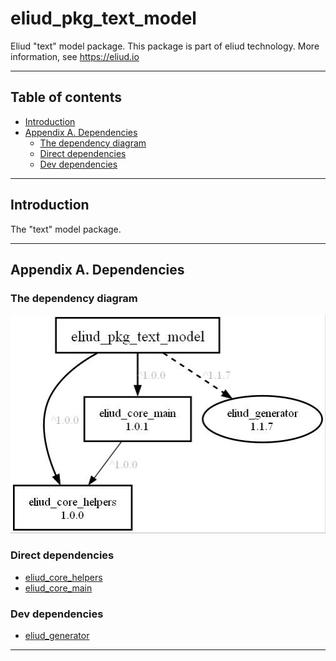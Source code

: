 # eliud_pkg_text_model

Eliud "text" model package. 
This package is part of eliud technology. More information, see https://eliud.io

---

## Table of contents

<!-- toc -->

- [Introduction](#introduction)
- [Appendix A. Dependencies](#appendix-a-dependencies)
  * [The dependency diagram](#the-dependency-diagram)
  * [Direct dependencies](#direct-dependencies)
  * [Dev dependencies](#dev-dependencies)

<!-- tocstop -->

---

## Introduction

The "text" model package.

---

## Appendix A. Dependencies

### The dependency diagram

![Dependency diagram](https://github.com/eliudio/eliud_pkg_text_model/raw/main/depends.jpg)

<!-- dependencies -->

### Direct dependencies
- [eliud_core_helpers](https://pub.dev/packages/eliud_core_helpers)
- [eliud_core_main](https://pub.dev/packages/eliud_core_main)

### Dev dependencies
- [eliud_generator](https://pub.dev/packages/eliud_generator)

<!-- dependenciesstop -->

---
